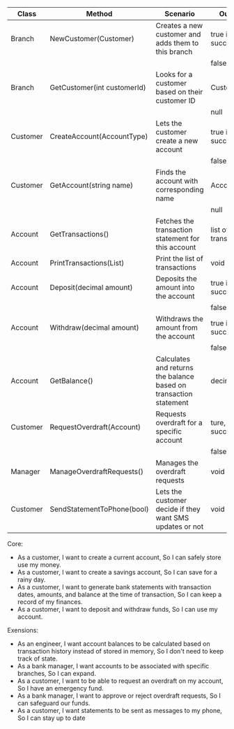 | Class    | Method                      | Scenario                                                          | Output               |
|----------|-----------------------------|-------------------------------------------------------------------|----------------------|
| Branch   | NewCustomer(Customer)       | Creates a new customer and adds them to this branch               | true if successful   |
|          |                             |                                                                   | false if not         |
| Branch   | GetCustomer(int customerId) | Looks for a customer based on their customer ID                   | Customer             |
|          |                             |                                                                   | null                 |
| Customer | CreateAccount(AccountType)  | Lets the customer create a new account                            | true if successful   |
|          |                             |                                                                   | false if not         |
| Customer | GetAccount(string name)     | Finds the account with corresponding name                         | Account              |
|          |                             |                                                                   | null                 |
| Account  | GetTransactions()           | Fetches the transaction statement for this account                | list of transactions |
| Account  | PrintTransactions(List)     | Print the list of transactions                                    | void                 |
| Account  | Deposit(decimal amount)     | Deposits the amount into the account                              | true if successful   |
|          |                             |                                                                   | false if not         |
| Account  | Withdraw(decimal amount)    | Withdraws the amount from the account                             | true if successful   |
|          |                             |                                                                   | false if not         |
| Account  | GetBalance()                | Calculates and returns the balance based on transaction statement | decimal              |
| Customer | RequestOverdraft(Account)   | Requests overdraft for a specific account                         | ture, success        |
|          |                             |                                                                   | false, error         |
| Manager  | ManageOverdraftRequests()   | Manages the overdraft requests                                    | void                 |
| Customer | SendStatementToPhone(bool)  | Lets the customer decide if they want SMS updates or not          | void                 |

Core:
- As a customer, I want to create a current account, So I can safely store use my money.
- As a customer, I want to create a savings account, So I can save for a rainy day.
- As a customer, I want to generate bank statements with transaction dates, amounts,
    and balance at the time of transaction, So I can keep a record of my finances.
- As a customer, I want to deposit and withdraw funds, So I can use my account.

Exensions:
- As an engineer, I want account balances to be calculated based on transaction history
    instead of stored in memory, So I don't need to keep track of state.
- As a bank manager, I want accounts to be associated with specific branches, So I can expand.
- As a customer, I want to be able to request an overdraft on my account, So I have an emergency fund.
- As a bank manager, I want to approve or reject overdraft requests, So I can safeguard our funds.
- As a customer, I want statements to be sent as messages to my phone, So I can stay up to date
